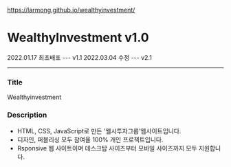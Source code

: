 https://larmong.github.io/wealthyinvestment/

# WealthyInvestment v1.0
2022.01.17 최초배포 --- v1.1
2022.03.04 수정 --- v2.1


-------------------------------------------------


### Title
Wealthyinvestment


### Description
- HTML, CSS, JavaScript로 만든 '웰시투자그룹'웹사이트입니다.
- 디자인, 퍼블리싱 모두 참여율 100% 개인 프로젝트입니다.
- Rsponsive 웹 사이트이며 데스크탑 사이즈부터 모바일 사이즈까지 모두 지원합니다.